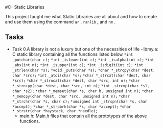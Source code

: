 #C- Static Libraries

This project taught me what Static Libraries are all about and how to create and use them using the command ```ar``` , ```ranlib``` , and ```nm``` .
## Tasks
  * Task 0.A library is not a luxury but one of the necessities of life
	  -libmy.a: C static library containing all the functions listed below
		   ```*int _putchar(char c);```
       ```*int _islower(int c);```
			 ```*int _isalpha(int c);```
			 ```*int _abs(int n);```
			 ```*int _isupper(int c);```
			 ```*int _isdigit(int c);```
			 ```*int _strlen(char *s);```
			 ```*void _puts(char *s);```
			 ```*char *_strcpy(char *dest, char *src);```
			 ```*int _atoi(char *s);```
			 ```*char *_strcat(char *dest, char *src);```
			 ```*char *_strncat(char *dest, char *src, int n);```
			 ```*char *_strncpy(char *dest, char *src, int n);```
			 ```*int _strcmp(char *s1, char *s2);```
			 ```*char *_memset(char *s, char b, unsigned int n);```
			 ```*char *_memcpy(char *dest, char *src, unsigned int n);```
			 ```*char *_strchr(char *s, char c);```
			 ```*unsigned int _strspn(char *s, char *accept);```
			 ```*char *_strpbrk(char *s, char *accept);```
			```*char *_strstr(char *haystack, char *needle);```
	* main.h: Main.h files that contain all the prototypes of the above functions.


